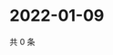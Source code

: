 # 2022-01-09

共 0 条

<!-- BEGIN WEIBO -->
<!-- 最后更新时间 Sun Jan 09 2022 11:11:17 GMT+0800 (China Standard Time) -->

<!-- END WEIBO -->
